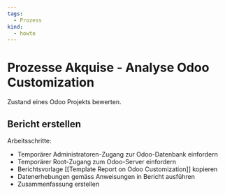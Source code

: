 ```yaml
---
tags:
  - Prozess
kind:
  - howto
---
```

# Prozesse Akquise - Analyse Odoo Customization

Zustand eines Odoo Projekts bewerten.

## Bericht erstellen

Arbeitsschritte:
* Temporärer Administratoren-Zugang zur Odoo-Datenbank einfordern
* Temporärer Root-Zugang zum Odoo-Server einfordern
* Berichtsvorlage [[Template Report on Odoo Customization]] kopieren
* Datenerhebungen gemäss Anweisungen in Bericht ausführen
* Zusammenfassung erstellen
